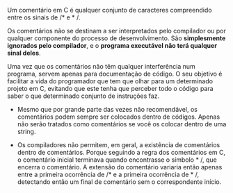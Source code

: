 Um comentário em C é qualquer conjunto de caracteres compreendido entre os sinais de /* e * /.

Os comentários não se destinam a ser interpretados pelo compilador ou por qualquer componente do processo de desenvolvimento. São **simplesmente ignorados pelo compilador**, e o **programa executável não terá qualquer sinal deles**.

Uma vez que os comentários não têm qualquer interferência num programa, servem apenas para documentação de código. O seu objetivo é facilitar a vida do programador que tem que olhar para um determinado projeto em C, evitando que este tenha que perceber todo o código para saber o que determinado conjunto de instruções faz.

- Mesmo que por grande parte das vezes não recomendável, os comentários podem sempre ser colocados dentro de códigos. Apenas não serão tratados como comentários se você os colocar dentro de uma string.

- Os compiladores não permitem, em geral, a existência de comentários dentro de comentários. Porque seguindo a regra dos comentários em C, o comentário inicial terminava quando encontrasse o símbolo * /, que encerra o comentário. A extensão do comentário variaria então apenas entre a primeira ocorrência de /* e a primeira ocorrência de * /, detectando então um final de comentário sem o correspondente início.